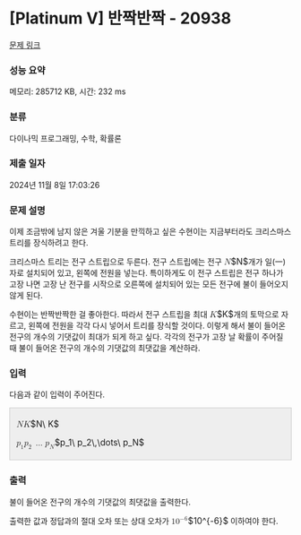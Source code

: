 # [Platinum V] 반짝반짝 - 20938 

[문제 링크](https://www.acmicpc.net/problem/20938) 

### 성능 요약

메모리: 285712 KB, 시간: 232 ms

### 분류

다이나믹 프로그래밍, 수학, 확률론

### 제출 일자

2024년 11월 8일 17:03:26

### 문제 설명

<p>이제 조금밖에 남지 않은 겨울 기분을 만끽하고 싶은 수현이는 지금부터라도 크리스마스 트리를 장식하려고 한다.</p>

<p>크리스마스 트리는 전구 스트립으로 두른다. 전구 스트립에는 전구 <mjx-container class="MathJax" jax="CHTML" style="font-size: 109%; position: relative;"><mjx-math class="MJX-TEX" aria-hidden="true"><mjx-mi class="mjx-i"><mjx-c class="mjx-c1D441 TEX-I"></mjx-c></mjx-mi></mjx-math><mjx-assistive-mml unselectable="on" display="inline"><math xmlns="http://www.w3.org/1998/Math/MathML"><mi>N</mi></math></mjx-assistive-mml><span aria-hidden="true" class="no-mathjax mjx-copytext">$N$</span></mjx-container>개가 일(一)자로 설치되어 있고, 왼쪽에 전원을 넣는다. 특이하게도 이 전구 스트립은 전구 하나가 고장 나면 고장 난 전구를 시작으로 오른쪽에 설치되어 있는 모든 전구에 불이 들어오지 않게 된다.</p>

<p>수현이는 반짝반짝한 걸 좋아한다. 따라서 전구 스트립을 최대 <mjx-container class="MathJax" jax="CHTML" style="font-size: 109%; position: relative;"><mjx-math class="MJX-TEX" aria-hidden="true"><mjx-mi class="mjx-i"><mjx-c class="mjx-c1D43E TEX-I"></mjx-c></mjx-mi></mjx-math><mjx-assistive-mml unselectable="on" display="inline"><math xmlns="http://www.w3.org/1998/Math/MathML"><mi>K</mi></math></mjx-assistive-mml><span aria-hidden="true" class="no-mathjax mjx-copytext">$K$</span></mjx-container>개의 토막으로 자르고, 왼쪽에 전원을 각각 다시 넣어서 트리를 장식할 것이다. 이렇게 해서 불이 들어온 전구의 개수의 기댓값이 최대가 되게 하고 싶다. 각각의 전구가 고장 날 확률이 주어질 때 불이 들어온 전구의 개수의 기댓값의 최댓값을 계산하라.</p>

### 입력 

 <p>다음과 같이 입력이 주어진다.</p>

<div style="background:#eeeeee;border:1px solid #cccccc;padding:5px 10px;">
<p><mjx-container class="MathJax" jax="CHTML" style="font-size: 109%; position: relative;"> <mjx-math class="MJX-TEX" aria-hidden="true"><mjx-mi class="mjx-i"><mjx-c class="mjx-c1D441 TEX-I"></mjx-c></mjx-mi><mjx-mtext class="mjx-n"><mjx-c class="mjx-cA0"></mjx-c></mjx-mtext><mjx-mi class="mjx-i"><mjx-c class="mjx-c1D43E TEX-I"></mjx-c></mjx-mi></mjx-math><mjx-assistive-mml unselectable="on" display="inline"><math xmlns="http://www.w3.org/1998/Math/MathML"><mi>N</mi><mtext> </mtext><mi>K</mi></math></mjx-assistive-mml><span aria-hidden="true" class="no-mathjax mjx-copytext">$N\ K$</span> </mjx-container></p>

<p><mjx-container class="MathJax" jax="CHTML" style="font-size: 109%; position: relative;"> <mjx-math class="MJX-TEX" aria-hidden="true"><mjx-msub><mjx-mi class="mjx-i"><mjx-c class="mjx-c1D45D TEX-I"></mjx-c></mjx-mi><mjx-script style="vertical-align: -0.15em;"><mjx-mn class="mjx-n" size="s"><mjx-c class="mjx-c31"></mjx-c></mjx-mn></mjx-script></mjx-msub><mjx-mtext class="mjx-n"><mjx-c class="mjx-cA0"></mjx-c></mjx-mtext><mjx-msub><mjx-mi class="mjx-i"><mjx-c class="mjx-c1D45D TEX-I"></mjx-c></mjx-mi><mjx-script style="vertical-align: -0.15em;"><mjx-mn class="mjx-n" size="s"><mjx-c class="mjx-c32"></mjx-c></mjx-mn></mjx-script></mjx-msub><mjx-mstyle><mjx-mspace style="width: 0.167em;"></mjx-mspace></mjx-mstyle><mjx-mo class="mjx-n" space="2"><mjx-c class="mjx-c2026"></mjx-c></mjx-mo><mjx-mtext class="mjx-n" space="2"><mjx-c class="mjx-cA0"></mjx-c></mjx-mtext><mjx-msub><mjx-mi class="mjx-i"><mjx-c class="mjx-c1D45D TEX-I"></mjx-c></mjx-mi><mjx-script style="vertical-align: -0.15em;"><mjx-mi class="mjx-i" size="s"><mjx-c class="mjx-c1D441 TEX-I"></mjx-c></mjx-mi></mjx-script></mjx-msub></mjx-math><mjx-assistive-mml unselectable="on" display="inline"><math xmlns="http://www.w3.org/1998/Math/MathML"><msub><mi>p</mi><mn>1</mn></msub><mtext> </mtext><msub><mi>p</mi><mn>2</mn></msub><mstyle scriptlevel="0"><mspace width="0.167em"></mspace></mstyle><mo>…</mo><mtext> </mtext><msub><mi>p</mi><mi>N</mi></msub></math></mjx-assistive-mml><span aria-hidden="true" class="no-mathjax mjx-copytext">$p_1\ p_2\,\dots\ p_N$</span> </mjx-container></p>
</div>

### 출력 

 <p>불이 들어온 전구의 개수의 기댓값의 최댓값을 출력한다.</p>

<p>출력한 값과 정답과의 절대 오차 또는 상대 오차가 <mjx-container class="MathJax" jax="CHTML" style="font-size: 109%; position: relative;"><mjx-math class="MJX-TEX" aria-hidden="true"><mjx-msup><mjx-mn class="mjx-n"><mjx-c class="mjx-c31"></mjx-c><mjx-c class="mjx-c30"></mjx-c></mjx-mn><mjx-script style="vertical-align: 0.393em;"><mjx-texatom size="s" texclass="ORD"><mjx-mo class="mjx-n"><mjx-c class="mjx-c2212"></mjx-c></mjx-mo><mjx-mn class="mjx-n"><mjx-c class="mjx-c36"></mjx-c></mjx-mn></mjx-texatom></mjx-script></mjx-msup></mjx-math><mjx-assistive-mml unselectable="on" display="inline"><math xmlns="http://www.w3.org/1998/Math/MathML"><msup><mn>10</mn><mrow data-mjx-texclass="ORD"><mo>−</mo><mn>6</mn></mrow></msup></math></mjx-assistive-mml><span aria-hidden="true" class="no-mathjax mjx-copytext">$10^{-6}$</span></mjx-container> 이하여야 한다.</p>


